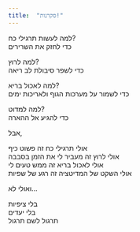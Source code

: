 ```yaml
---
title:  "סקרנות!"
---
```


למה לעשות תרגילי כח?  
כדי לחזק את השרירים

למה לרוץ?  
כדי לשפר סיבולת לב ריאה

למה לאכול בריא?  
כדי לשמור על מערכות הגוף ולאריכות ימים

למה למדוט?  
כדי להגיע אל ההארה

אבל,
  
אולי תרגילי כח זה פשוט כיף  
אולי לרוץ זה מעביר לי את הזמן בסבבה  
אולי לאכול בריא זה ממש טעים לי  
אולי השקט של המדיטציה זה רגע של שפיות

ואולי לא...

בלי ציפיות  
בלי יעדים  
תרגול לשם תרגול

